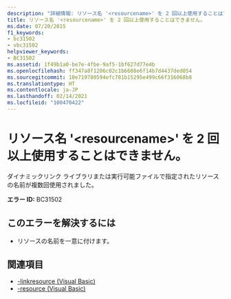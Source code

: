 ```yaml
---
description: "詳細情報: リソース名 '<resourcename>' を 2 回以上使用することはできません"
title: リソース名 '<resourcename>' を 2 回以上使用することはできません。
ms.date: 07/20/2015
f1_keywords:
- bc31502
- vbc31502
helpviewer_keywords:
- BC31502
ms.assetid: 1f49b1a0-be7e-4fbe-9af5-1bf627d77e4b
ms.openlocfilehash: ff347a8f1206c02c1b6608e6f14b7d4437ded054
ms.sourcegitcommit: 10e719780594efc781b15295e499c66f316068b8
ms.translationtype: HT
ms.contentlocale: ja-JP
ms.lasthandoff: 02/14/2021
ms.locfileid: "100470422"
---
```

# <a name="resource-name-resourcename-cannot-be-used-more-than-once"></a>リソース名 '\<resourcename>' を 2 回以上使用することはできません。

ダイナミックリンク ライブラリまたは実行可能ファイルで指定されたリソースの名前が複数回使用されました。  
  
 **エラー ID:** BC31502  
  
## <a name="to-correct-this-error"></a>このエラーを解決するには  
  
- リソースの名前を一意に付けます。  
  
## <a name="see-also"></a>関連項目

- [-linkresource (Visual Basic)](../reference/command-line-compiler/linkresource.md)
- [-resource (Visual Basic)](../reference/command-line-compiler/resource.md)
